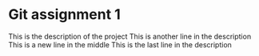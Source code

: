 # Git assignment 1
This is the description of the project 
This is another line in the description 
This is a new line in the middle 
This is the last line in the description
